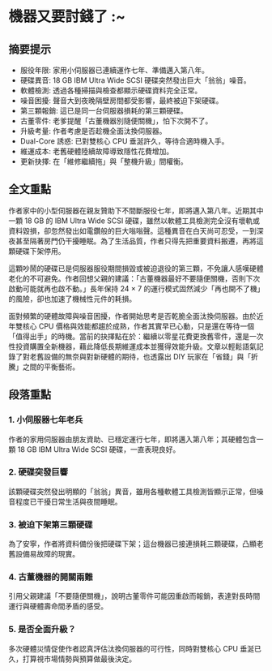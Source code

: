 # 機器又要討錢了 :~

## 摘要提示
- 服役年限: 家用小伺服器已連續運作七年、準備邁入第八年。
- 硬碟異音: 18 GB IBM Ultra Wide SCSI 硬碟突然發出巨大「翁翁」噪音。
- 軟體檢測: 透過各種掃描與檢查都顯示硬碟資料完全正常。
- 噪音困擾: 聲音大到夜晚隔壁房間都受影響，最終被迫下架硬碟。
- 第三顆報銷: 這已是同一台伺服器損耗的第三顆硬碟。
- 古董零件: 老爹提醒「古董機器別隨便關機」，怕下次開不了。
- 升級考量: 作者考慮是否趁機全面汰換伺服器。
- Dual-Core 誘惑: 已對雙核心 CPU 垂涎許久，等待合適時機入手。
- 維運成本: 老舊硬體陸續故障導致隱性花費增加。
- 更新抉擇: 在「維修繼續拖」與「整機升級」間權衡。

## 全文重點
作者家中的小型伺服器在親友贊助下不間斷服役七年，即將邁入第八年。近期其中一顆 18 GB 的 IBM Ultra Wide SCSI 硬碟，雖然以軟體工具檢測完全沒有壞軌或資料毀損，卻忽然發出如電鑽般的巨大嗡嗡聲。這種異音在白天尚可忍受，一到深夜甚至隔著房門仍干擾睡眠。為了生活品質，作者只得先把重要資料搬遷，再將這顆硬碟下架停用。

這顆吵鬧的硬碟已是伺服器服役期間損毀或被迫退役的第三顆，不免讓人感嘆硬體老化的不可避免。作者回想父親的建議：「古董機器最好不要隨便關機，否則下次啟動可能就再也啟不動。」長年保持 24 × 7 的運行模式固然減少「再也開不了機」的風險，卻也加速了機械性元件的耗損。

面對頻繁的硬體故障與噪音困擾，作者開始思考是否乾脆全面汰換伺服器。由於近年雙核心 CPU 價格與效能都趨於成熟，作者其實早已心動，只是還在等待一個「值得出手」的時機。當前的抉擇點在於：繼續以零星花費更換舊零件，還是一次性投資購置全新機器，藉此降低長期維運成本並獲得效能升級。文章以輕鬆語氣記錄了對老舊設備的無奈與對新硬體的期待，也透露出 DIY 玩家在「省錢」與「折騰」之間的平衡藝術。

## 段落重點
### 1. 小伺服器七年老兵
作者的家用伺服器由朋友資助、已穩定運行七年，即將邁入第八年；其硬體包含一顆 18 GB IBM Ultra Wide SCSI 硬碟，一直表現良好。

### 2. 硬碟突發巨響
該顆硬碟突然發出明顯的「翁翁」異音，雖用各種軟體工具檢測皆顯示正常，但噪音程度已干擾日常生活與夜間睡眠。

### 3. 被迫下架第三顆硬碟
為了安寧，作者將資料備份後把硬碟下架；這台機器已接連損耗三顆硬碟，凸顯老舊設備易故障的現實。

### 4. 古董機器的開關兩難
引用父親建議「不要隨便關機」，說明古董零件可能因重啟而報銷，表達對長時間運行與硬體壽命間矛盾的感受。

### 5. 是否全面升級？
多次硬體災情促使作者認真評估汰換伺服器的可行性，同時對雙核心 CPU 垂涎已久，打算視市場情勢與預算做最後決定。